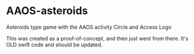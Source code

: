 # AAOS-asteroids
Asteroids type game with the AAOS activity Circle and Access Logo

This was created as a proof-of-concept, and then just went from there. It's OLD swift code and should be updated.
